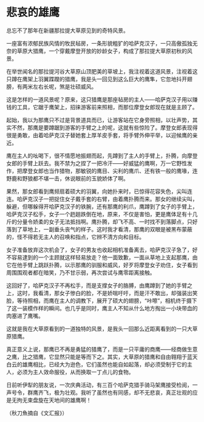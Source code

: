 # 悲哀的雄鹰

总忘不了那年在新疆那拉提大草原见到的奇特风景。 

一座富有浓郁民族风情的牧民毡房，一条形貌粗犷的哈萨克汉子，一只高傲孤独无奈的草原大猎鹰，一个穿戴摩登开放的妙龄女子，构成了那拉提大草原初秋的风景。 

在举世闻名的那拉提河谷大草原山顶肥美的草坡上，我注视着这道风景，注视着这只蹲在鹰架上羽翼蹀躞的猎鹰，我是头一回见到这么巨大的鹰隼，它忽地抖开翅膀，有两米左右长呢，煞是壮硕威风。 

这是怎样的一道风景呢？原来，这只猎鹰是那座毡房的主人——哈萨克汉子用以赚钱的工具，它踞于鹰架上，招徕游客前来照相，而那位摩登女郎现在就是主顾了。 

起始，我以为那鹰只不过是背景道具而已，让游客站在它身旁照相，以壮声势，其实不然，那鹰是要蹲踞到游客的手臂之上的呢，这就有些惊险了。摩登女郎表现得很是勇敢，由着哈萨克汉子替她套上厚羊皮手套，将手臂外伸平举，以迎候鹰的亲近。 

鹰在主人的吆喝下，很不情愿地振翅而起，先蹲到了主人的手臂上，扑腾，向摩登女郎的手臂上跃去。我不禁为之捏了一把冷汗——好威猛的鹰啊，万一它野性发作，把摩登女郎也当作猎物，那敏锐的鹰目、尖利的鹰爪、还有铁一般的鹰喙，连野鹿和野狼都不堪一击，休说眼前的玉貌娇体了啊。 

果然，那女郎看到鹰频扇着硕大的羽翼，向她扑来时，已惊得花容失色，尖叫连连。哈萨克汉子一把捉住女子戴手套的右臂，由着鹰扑腾而来。那女的继续尖叫，躲避，但哪躲得开哈萨克汉子的铁腕，还有那鹰的利爪，鹰蹲到了女子的手臂上，哈萨克汉子松手，女子一个趔趄跌倒在地，原来，不仅是害怕，更是鹰体足有十几斤的分量令娇柔的女子无法抵挡啊。鹰扑腾，却飞不高、一时找不到落脚点，只好落到了草地上，一副垂头丧气的样子。这时我才看清，那鹰的双眼是被黑布蒙蔽的，怪不得若无主人的召唤和指点，它辨不清方向和目标。 

女子准备放弃这次机会了，女子的男友也收起相机准备离去，哈萨克汉子急了，好不容易逮到的一个主顾就这样轻易放走？他一面致歉，一面从草地上支起那鹰，由它在他手臂上跳跃扑腾，以示那鹰的驯服和威风，好歹将摩登女子劝住，女子看到周围围观者都在暗笑，乃不甘示弱，再次尝试与鹰零距离接触。 

这回好了，哈萨克汉子不再松手，而是支撑女子的胳膊，由鹰蹲到了她的手臂之上，这时，我看清，那女子惨白的脸，不是娇喘吁吁，而是汗不敢出，却强装出笑脸，等待照相，而鹰在主人的调教下，展开了硕大的翅膀，“咔嚓”，相机终于摄下了这一装模作样的瞬间。也几乎是同时，鹰主人不知从什么地方掏出一小块带血的肉塞进了鹰嘴。 

这就是我在大草原看到的一道独特的风景，是我头一回那么近距离看到的一只大草原猎鹰。 

真正意义上说，那鹰已不再是勇猛的猎鹰了，而是一只平庸的商鹰——经商做生意之鹰，比之猎鹰，它显然只能是等而下之。其实，大草原的猎鹰和自由翱翔于蓝天白云的雄鹰相比，已经大为逊色，它们虽然也能自如起落，却必须受制于它的主人，必须为主人效命服役，从而换取一丁点儿的食物。 

日前听伊犁的朋友说，一次庆典活动，有三百个哈萨克猎手骑马架鹰接受检阅，一声号令，群鹰齐飞，极为壮观。我听了虽然也有同感，却不无悲哀，真正壮观的应是无拘无束盘旋在天地间的雄鹰啊！ 

（秋刀魚摘自《文汇报》）